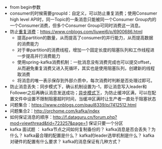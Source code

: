 - from begin参数
- consumer的时候需要groupId：自定义，可以防止重复消费；使用Consumer high level API时，同一Topic的一条消息只能被同一个Consumer Group内的一个Consumer消费，但多个Consumer Group可同时消费这一消息。
- 防止[重复消费](http://orchome.com/21)：https://www.cnblogs.com/liuwei6/p/6900686.html
	- 提高partition的数量，从而提高了consumer的并行能力，从而提高数据的消费能力
	- 对于单partition的消费线程，增加一个固定长度的阻塞队列和工作线程进一步提高并行消费能力
	- 使用spring-kafka消费机制：一批消息没有消费完成也可以提交offset，从而避免重复消费又进入死循环，其实也是使用阻塞队列，创建新的线程取消费
	- 将消息的唯一表示保存到外部介质中，每次消费时判断是否处理过即可。
- 防止消息丢失：同步模式下，确认机制设置为-1，即让消息写入leader和 Follower之后再确认消息发送成功；[异步模式下](http://orchome.com/19)，为防止缓冲区满，可以在配置文件中设置不限制阻塞超时时间，当缓冲区满时让生产者一直处于阻塞状态
- 问题集合：https://www.cnblogs.com/paul8339/p/7412512.html
- 问题集合2：http://orchome.com/kafka/index
- 如何保证消息的顺序：http://f.dataguru.cn/forum.php?mod=viewthread&tid=723257&page=1 保证只要一个分区
- kafka 面试题 ：
		  kafka节点之间如何复制备份的？
		  kafka消息是否会丢失？为什么？
		  kafka最合理的配置是什么？
		  kafka的leader选举机制是什么？
		  kafka对硬件的配置有什么要求？
		  kafka的消息保证有几种方式？
